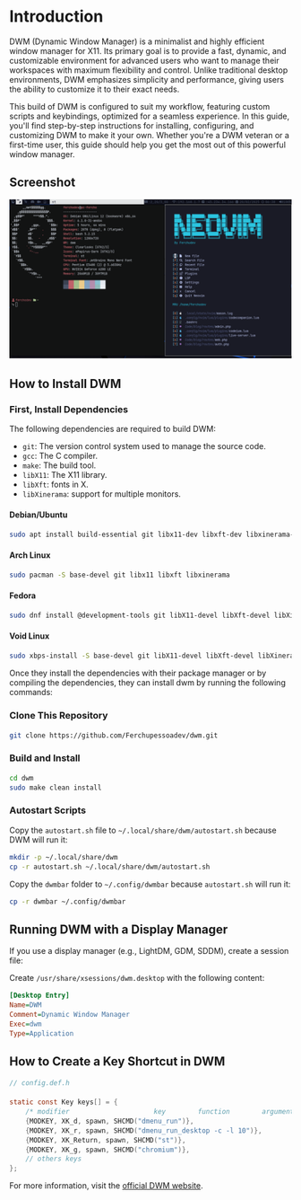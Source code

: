 # Introduction
DWM (Dynamic Window Manager) is a minimalist and highly efficient window manager for X11. Its primary goal is to provide a fast, dynamic, and customizable environment for advanced users who want to manage their workspaces with maximum flexibility and control. Unlike traditional desktop environments, DWM emphasizes simplicity and performance, giving users the ability to customize it to their exact needs.

This build of DWM is configured to suit my workflow, featuring custom scripts and keybindings, optimized for a seamless experience. In this guide, you'll find step-by-step instructions for installing, configuring, and customizing DWM to make it your own. Whether you're a DWM veteran or a first-time user, this guide should help you get the most out of this powerful window manager.

## Screenshot
![build of DWM](./screenshot.png)

## How to Install DWM

### First, Install Dependencies

The following dependencies are required to build DWM:

- `git`: The version control system used to manage the source code.
- `gcc`: The C compiler.
- `make`: The build tool.
- `libX11`: The X11 library.
- `libXft`: fonts in X.
- `libXinerama`: support for multiple monitors.

#### Debian/Ubuntu
```bash
sudo apt install build-essential git libx11-dev libxft-dev libxinerama-dev
```

#### Arch Linux
```bash
sudo pacman -S base-devel git libx11 libxft libxinerama
```

#### Fedora
```bash
sudo dnf install @development-tools git libX11-devel libXft-devel libXinerama-devel
```

#### Void Linux
```bash
sudo xbps-install -S base-devel git libX11-devel libXft-devel libXinerama-devel
```

Once they install the dependencies with their package manager or by compiling the dependencies, they can install dwm by running the following commands:

### Clone This Repository
```bash
git clone https://github.com/Ferchupessoadev/dwm.git
```

### Build and Install
```bash
cd dwm
sudo make clean install
```

### Autostart Scripts
Copy the `autostart.sh` file to `~/.local/share/dwm/autostart.sh` because DWM will run it:
```bash
mkdir -p ~/.local/share/dwm
cp -r autostart.sh ~/.local/share/dwm/autostart.sh
```

Copy the `dwmbar` folder to `~/.config/dwmbar` because `autostart.sh` will run it:
```bash
cp -r dwmbar ~/.config/dwmbar
```

## Running DWM with a Display Manager
If you use a display manager (e.g., LightDM, GDM, SDDM), create a session file:

Create `/usr/share/xsessions/dwm.desktop` with the following content:
```ini
[Desktop Entry]
Name=DWM
Comment=Dynamic Window Manager
Exec=dwm
Type=Application
```

## How to Create a Key Shortcut in DWM
```C
// config.def.h

static const Key keys[] = {
    /* modifier                     key        function        argument */
    {MODKEY, XK_d, spawn, SHCMD("dmenu_run")},
    {MODKEY, XK_r, spawn, SHCMD("dmenu_run_desktop -c -l 10")},
    {MODKEY, XK_Return, spawn, SHCMD("st")},
    {MODKEY, XK_g, spawn, SHCMD("chromium")},
    // others keys
};
```

For more information, visit the [official DWM website](https://dwm.suckless.org/).
